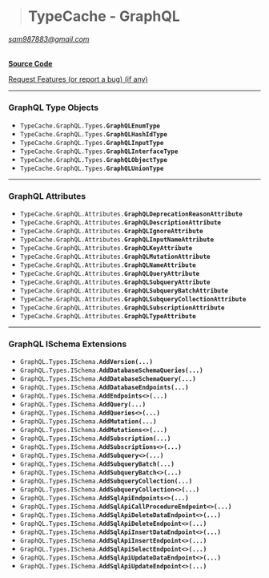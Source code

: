 ># TypeCache - GraphQL
###### sam987883@gmail.com  

[**Source Code**](https://github.com/sam987883/TypeCache/tree/master/src/TypeCache.GraphQL)

[Request Features (or report a bug) (if any)](https://github.com/sam987883/TypeCache/issues)

---
### GraphQL Type Objects

- `TypeCache.GraphQL.Types.`__`GraphQLEnumType`__
- `TypeCache.GraphQL.Types.`__`GraphQLHashIdType`__
- `TypeCache.GraphQL.Types.`__`GraphQLInputType`__
- `TypeCache.GraphQL.Types.`__`GraphQLInterfaceType`__
- `TypeCache.GraphQL.Types.`__`GraphQLObjectType`__
- `TypeCache.GraphQL.Types.`__`GraphQLUnionType`__
---
### GraphQL Attributes

- `TypeCache.GraphQL.Attributes.`__`GraphQLDeprecationReasonAttribute`__
- `TypeCache.GraphQL.Attributes.`__`GraphQLDescriptionAttribute`__
- `TypeCache.GraphQL.Attributes.`__`GraphQLIgnoreAttribute`__
- `TypeCache.GraphQL.Attributes.`__`GraphQLInputNameAttribute`__
- `TypeCache.GraphQL.Attributes.`__`GraphQLKeyAttribute`__
- `TypeCache.GraphQL.Attributes.`__`GraphQLMutationAttribute`__
- `TypeCache.GraphQL.Attributes.`__`GraphQLNameAttribute`__
- `TypeCache.GraphQL.Attributes.`__`GraphQLQueryAttribute`__
- `TypeCache.GraphQL.Attributes.`__`GraphQLSubqueryAttribute`__
- `TypeCache.GraphQL.Attributes.`__`GraphQLSubqueryBatchAttribute`__
- `TypeCache.GraphQL.Attributes.`__`GraphQLSubqueryCollectionAttribute`__
- `TypeCache.GraphQL.Attributes.`__`GraphQLSubscriptionAttribute`__
- `TypeCache.GraphQL.Attributes.`__`GraphQLTypeAttribute`__
---
### GraphQL ISchema Extensions


- `GraphQL.Types.ISchema.`__`AddVersion(...)`__
- `GraphQL.Types.ISchema.`__`AddDatabaseSchemaQueries(...)`__
- `GraphQL.Types.ISchema.`__`AddDatabaseSchemaQuery(...)`__
- `GraphQL.Types.ISchema.`__`AddDatabaseEndpoints(...)`__
- `GraphQL.Types.ISchema.`__`AddEndpoints<>(...)`__
- `GraphQL.Types.ISchema.`__`AddQuery(...)`__
- `GraphQL.Types.ISchema.`__`AddQueries<>(...)`__
- `GraphQL.Types.ISchema.`__`AddMutation(...)`__
- `GraphQL.Types.ISchema.`__`AddMutations<>(...)`__
- `GraphQL.Types.ISchema.`__`AddSubscription(...)`__
- `GraphQL.Types.ISchema.`__`AddSubscriptions<>(...)`__
- `GraphQL.Types.ISchema.`__`AddSubquery<>(...)`__
- `GraphQL.Types.ISchema.`__`AddSubqueryBatch(...)`__
- `GraphQL.Types.ISchema.`__`AddSubqueryBatch<>(...)`__
- `GraphQL.Types.ISchema.`__`AddSubqueryCollection(...)`__
- `GraphQL.Types.ISchema.`__`AddSubqueryCollection<>(...)`__
- `GraphQL.Types.ISchema.`__`AddSqlApiEndpoints<>(...)`__
- `GraphQL.Types.ISchema.`__`AddSqlApiCallProcedureEndpoint<>(...)`__
- `GraphQL.Types.ISchema.`__`AddSqlApiDeleteDataEndpoint<>(...)`__
- `GraphQL.Types.ISchema.`__`AddSqlApiDeleteEndpoint<>(...)`__
- `GraphQL.Types.ISchema.`__`AddSqlApiInsertDataEndpoint<>(...)`__
- `GraphQL.Types.ISchema.`__`AddSqlApiInsertEndpoint<>(...)`__
- `GraphQL.Types.ISchema.`__`AddSqlApiSelectEndpoint<>(...)`__
- `GraphQL.Types.ISchema.`__`AddSqlApiUpdateDataEndpoint<>(...)`__
- `GraphQL.Types.ISchema.`__`AddSqlApiUpdateEndpoint<>(...)`__

